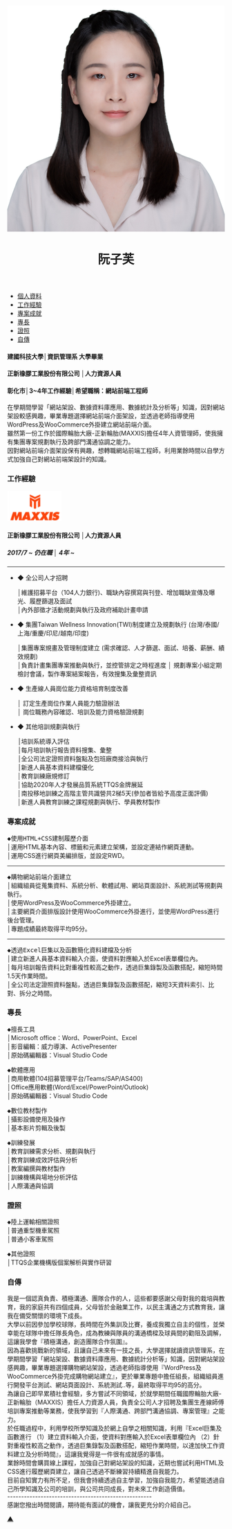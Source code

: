 <!DOCTYPE html>
<html lang="zh">
    <head>
        <meta charset="UTF-8">
        <meta http-equiv="X-UA-Compatible" content="IE=edge">
        <meta name="viewport" content="width=device-width, initial-scale=1.0">
        <meta name="robots" charset="index,foolw">
        <meta name="description" charset="我是阮子芙，來自彰化，資訊管理系大學畢業，於畢業專題網站架設過程中透過老師的指導，使用過WordPress及WooCommerce套件快速建立網站前端介面。雖然第一份工作於國際輪胎大廠-正新輪胎(MAXXIS)擔任4年人資管理師，但這份工作使我擁有集團專案規劃執行及跨部門溝通協調之能力，且在業餘時間也還有自學網站前端架設計的知識(HTML、CSS)。">
        <meta name="author" content="Fu Fu">
        <!-- 字型 -->
        <link rel="preconnect" href="https://fonts.googleapis.com">
        <link rel="preconnect" href="https://fonts.gstatic.com" crossorigin>
        <link href="https://fonts.googleapis.com/css2?family=Noto+Sans+TC:wght@500&display=swap" rel="stylesheet">
        <link rel="stylesheet" href="./styles/styles.css">
        <link rel="icon" href="">
<!--         <title>阮子芙的履歷</title> -->
    </head>
    <body>
        <header>
            <div class="backImage">
                <img src="./pictures/大頭照.jpg" alt="照片">
                <h1>阮子芙</h1>
            </div>
        </header>
        <nav>
            <ul>
                <li><a href="#">個人資料</a></li>
                <li><a href="#WorkExperience">工作經驗</a></li>
                <li><a href="#ProjectAchievement">專案成就</a></li>
                <li><a href="#Expertise">專長</a></li>
                <li><a href="#License">證照</a></li>
                <li><a href="#autobiography">自傳</a></li>
                <!-- <li><a href="">求職條件</a></li> -->
            </ul>
        </nav>
        <main>
            <div id="personalinformation">
                <h4>建國科技大學│資訊管理系 大學畢業</h4>
                <h4>正新橡膠工業股份有限公司 │人力資源人員</h4>
                <h4>彰化市│3~4年工作經驗│希望職稱：網站前端工程師</h4>
                <p>在學期間學習「網站架設、數據資料庫應用、數據統計及分析等」知識，因對網站架設較感興趣，畢業專題選擇網站前端介面架設，並透過老師指導使用WordPress及WooCommerce外掛建立網站前端介面。
                    <br>雖然第一份工作於國際輪胎大廠-正新輪胎(MAXXIS)擔任4年人資管理師，使我擁有集團專案規劃執行及跨部門溝通協調之能力。
                    <br>因對網站前端介面架設保有興趣，想轉職網站前端工程師，利用業餘時間以自學方式加強自己對網站前端架設計的知識。
                </p>
            </div>
            <div id="WorkExperience">
                <h3>工作經驗</h3>
                <div class="logo">
                    <img src="./pictures/正新輪胎LOGO.PNG" alt="">
                    <div class="OperatingHours">
                        <h4>正新橡膠工業股份有限公司 │人力資源人員</h4>
                        <h5>2017/7 ~ 仍在職 │ 4年 ~ </h5>
                    </div>
                </div>
                <hr>
                <ul>
                    <li>◆ 全公司人才招聘
                        <p>│維護招募平台（104人力銀行)、職缺內容撰寫與刊登、增加職缺宣傳及曝光、履歷篩選及面試
                            <br>│內外部徵才活動規劃與執行及政府補助計畫申請
                        </p>
                    </li>
                    <li>◆ 集團Taiwan Wellness Innovation(TWI)制度建立及規劃執行 (台灣/泰國/上海/重慶/印尼/越南/印度)
                        <p>│集團專案規畫及管理制度建立 (需求確認、人才篩選、面試、培養、薪酬、績效規劃) 
                            <br>│負責計畫集團專案推動與執行，並控管排定之時程進度 │ 規劃專案小組定期檢討會議，製作專案結案報告，有效搜集及彙整資訊
                        </p>
                    </li>    
                    <li>◆ 生產線人員崗位能力資格培育制度改善
                        <p>│ 訂定生產崗位作業人員能力驗證辦法 
                            <br>│ 崗位職務內容確認、培訓及能力資格驗證規劃 
                        </p>
                    </li>
                    <li>◆ 其他培訓規劃與執行 
                        <p><Samp class="crucial">│培訓系統導入評估                        
                            <br>│每月培訓執行報告資料搜集、彙整
                            <br>│全公司法定證照資料盤點及包班廠商接洽與執行
                            <br>│新進人員基本資料建檔優化</Samp>
                            <br>│教育訓練廠規修訂 
                            <br>│協助2020年人才發展品質系統TTQS金牌展延
                            <br>│南投移地訓練之高階主管共識營共2梯5天(參加者皆給予高度正面評價)
                            <br>│新進人員教育訓練之課程規劃與執行、學員教材製作 
                        </p>
                    </li>    
                </ul>
            </div>
            <div id="ProjectAchievement">
                <h3>專案成就</h3>
                <div class="p">
                    <div class="picturs1"></div>
                    <div class="pp">
                        <p><Samp class="PPTXT">◆使用HTML+CSS建制履歷介面</Samp>
                            <br>│運用HTML基本內容、標籤和元素建立架構，並設定連結作網頁連動。
                            <br>│運用CSS進行網頁美編排版，並設定RWD。
                    </div>
                </div>
                <hr>
                <div class="p">
                    <div class="picturs2"></div>
                    <div class="pp">
                        <p><Samp class="PPTXT">◆購物網站前端介面建立</Samp>
                            <br>│組織組員從蒐集資料、系統分析、軟體試用、網站頁面設計、系統測試等規劃與執行。
                            <br>│使用WordPress及WooCommerce外掛建立。
                            <br>│主要網頁介面排版設計使用WooCommerce外掛進行，並使用WordPress進行後台管理。
                            <br>│專題成績最終取得平均95分。
                    </div>
                </div>
                <hr>
                <div class="p">
                    <div class="picturs3"></div>
                    <div class="pp">
                        <p><Samp class="PPTXT">◆透過Excel巨集以及函數簡化資料建檔及分析</Samp>
                            <br>│建立新進人員基本資料輸入介面，使資料對應輸入於Excel表單欄位內。
                            <br>│每月培訓報告資料比對重複性較高之動作，透過巨集錄製及函數搭配，縮短時間1.5天作業時間。
                            <br>│全公司法定證照資料盤點，透過巨集錄製及函數搭配，縮短3天資料索引、比對、拆分之時間。</p>
                    </div>
                </div>
            </div>
            <div id="Expertise">
                <h3>專長</h3>
                <div class="e">
                    <p><Samp>◆擅長工具</Samp>
                        <br>│Microsoft office：Word、PowerPoint、Excel
                        <br>│影音編輯：威力導演、ActivePresenter
                        <br>│原始碼編輯器：Visual Studio Code
                    </p>
                    <p><Samp>◆軟體應用</Samp>
                        <br>│商用軟體(104招募管理平台/Teams/SAP/AS400)
                        <br>│Office應用軟體(Word/Excel/PowerPoint/Outlook)
                        <br>│原始碼編輯器：Visual Studio Code
                    </p>
                    <p><Samp>◆數位教材製作</Samp>
                        <br>│攝影設備使用及操作
                        <br>│基本影片剪輯及後製
                    </p>
                    <p><Samp class="eTXT">◆訓練發展</Samp>
                        <br>│教育訓練需求分析、規劃與執行
                        <br>│教育訓練成效評估與分析
                        <br>│教案編撰與教材製作
                        <br>│訓練機構與場地分析評估
                        <br>│人際溝通與協調
                    </p>
                </div>
            </div>
            <div id="License">
                <h3>證照</h3>
                <div class="l">
                    <p><Samp>◆陸上運輸相關證照</Samp>
                        <br>│普通重型機車駕照
                        <br>│普通小客車駕照
                    </p>
                    <p><Samp>◆其他證照</Samp>
                        <br>│TTQS企業機構版個案解析與實作研習
                    </p>
                </div>
            </div>
            <div id="autobiography">
                <h3>自傳</h3>
                <div class="a">
                    <p>
                        我是一個認真負責、積極溝通、團隊合作的人，這些都要感謝父母對我的栽培與教育，我的家庭共有四個成員，父母皆於金融業工作，以民主溝通之方式教育我，讓我在備受關懷的環境下成長。<br>大學以前因參加學校球隊，長時間在外集訓及比賽，養成我獨立自主的個性，並榮幸能在球隊中擔任隊長角色，成為教練與隊員的溝通橋樑及球員間的勸阻及調解，這讓我學會『積極溝通，創造團隊合作氛圍』。<br>因為喜歡挑戰新的領域，且讓自己未來有一技之長，大學選擇就讀資訊管理系，在學期間學習「網站架設、數據資料庫應用、數據統計分析等」知識，因對網站架設感興趣，畢業專題選擇購物網站架設，透過老師指導使用『WordPress及WooCommerce外掛完成購物網站建立』，更於畢業專題中擔任組長，組織組員進行開發平台測試、網站頁面設計、系統測試..等，最終取得平均95的高分。<br>為讓自己即早累積社會經驗，多方嘗試不同領域，於就學期間任職國際輪胎大廠-正新輪胎（MAXXIS）擔任人力資源人員，負責全公司人才招聘及集團生產線師傅培訓專案推動等業務，使我學習到『人際溝通、跨部門溝通協調、專案管理』之能力。<br>於任職過程中，利用學校所學知識及於網上自學之相關知識，利用『Excel巨集及函數進行  （1）建立資料輸入介面，使資料對應輸入於Excel表單欄位內 （2）針對重複性較高之動作，透過巨集錄製及函數搭配，縮短作業時間，以達加快工作資料建立及分析時間』，這讓我覺得是一件很有成就感的事情。<br>業餘時間會購買線上課程，加強自己對網站架設的知識，近期也嘗試利用HTML及CSS進行履歷網頁建立，讓自己透過不斷練習持續精進自我能力。<br>目前自知實力有所不足，但我會持續透過自主學習，加強自我能力，希望能透過自己所學知識及公司的培訓，與公司共同成長，對未來工作創造價值。<br>----------------------------------------------------<br>感謝您撥出時間閱讀，期待能有面試的機會，讓我更充分的介紹自己。
                    </p>
                </div>
            </div>
            </div>
        </main>
        <div id="frontpage">
            <a href="#">▲</a>
        </div>
    </body>
</html>
